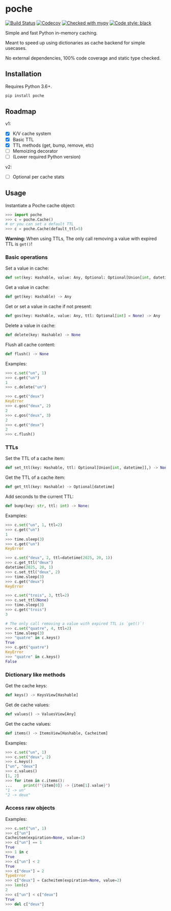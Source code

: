 # poche

[![Build Status](https://travis-ci.org/etienne-napoleone/poche.svg?branch=develop)](https://travis-ci.org/etienne-napoleone/poche)
[![Codecov](https://codecov.io/gh/etienne-napoleone/poche/branch/develop/graph/badge.svg)](https://codecov.io/gh/etienne-napoleone/poche)
[![Checked with mypy](http://www.mypy-lang.org/static/mypy_badge.svg)](http://mypy-lang.org/)
[![Code style: black](https://img.shields.io/badge/code%20style-black-000000.svg)](https://github.com/psf/black)

Simple and fast Python in-memory caching.

Meant to speed up using dictionaries as cache backend for simple usecases.

No external dependencies, 100% code coverage and static type checked.

## Installation

Requires Python 3.6+.

```bash
pip install poche
```

## Roadmap

v1:

- [x] K/V cache system
- [x] Basic TTL
- [x] TTL methods (get, bump, remove, etc)
- [ ] Memoizing decorator
- [ ] (Lower required Python version)

v2:

- [ ] Optional per cache stats

## Usage

Instantiate a Poche cache object:

```python
>>> import poche
>>> c = poche.Cache()
# or you can set a default TTL
>>> c = poche.Cache(default_ttl=5)
```

**Warning:** When using TTLs, The only call removing a value with expired TTL is `get()`!

### Basic operations

Set a value in cache:

```python
def set(key: Hashable, value: Any, Optional: Optional[Union[int, datetime]] = None) -> None
```

Get a value in cache:

```python
def get(key: Hashable) -> Any
```

Get or set a value in cache if not present:

```python
def gos(key: Hashable, value: Any, ttl: Optional[int] = None) -> Any
```

Delete a value in cache:

```python
def delete(key: Hashable) -> None
```

Flush all cache content:

```python
def flush() -> None
```

Examples:

```python
>>> c.set("un", 1)
>>> c.get("un")
1
>>> c.delete("un")

>>> c.get("deux")
KeyError
>>> c.gos("deux", 2) 
2
>>> c.gos("deux", 3)
2
>>> c.get("deux")
2
>>> c.flush()
```

### TTLs

Set the TTL of a cache item:

```python
def set_ttl(key: Hashable, ttl: Optional[Union[int, datetime]],) -> None
```

Get the TTL of a cache item:

```python
def get_ttl(key: Hashable) -> Optional[datetime]
```

Add seconds to the current TTL:

```python
def bump(key: str, ttl: int) -> None:
```
Examples:

```python
>>> c.set("un", 1, ttl=2)
>>> c.get("un")
1
>>> time.sleep(3)
>>> c.get("un")
KeyError

>>> c.set("deux", 2, ttl=datetime(2025, 20, 1)) 
>>> c.get_ttl("deux")
datetime(2025, 20, 1)
>>> c.set_ttl("deux", 2)
>>> time.sleep(3)
>>> c.get("deux")
KeyError

>>> c.set("trois", 3, ttl=2)
>>> c.set_ttl(None)
>>> time.sleep(3)
>>> c.get("trois")
3

# The only call removing a value with expired TTL is `get()`!
>>> c.set("quatre", 4, ttl=2)
>>> time.sleep(3)
>>> "quatre" in c.keys()
True
>>> c.get("quatre")
KeyError
>>> "quatre" in c.keys()
False
```

### Dictionary like methods

Get the cache keys:

```python
def keys() -> KeysView[Hashable]
```

Get de cache values:

```python
def values() -> ValuesView[Any]
```

Get the cache values:

```python
def items() -> ItemsView[Hashable, Cacheitem]
```
Examples:

```python
>>> c.set("un", 1)
>>> c.set("deux", 2)
>>> c.keys()
["un", "deux"]
>>> c.values()
[1, 2]
>>> for item in c.items():
...     print(f"{item[0]} -> {item[1].value}")
"1 -> un"
"2 -> deux"
```

### Access raw objects

Examples:

```Python
>>> c.set("un", 1)
>>> c["un"]
Cacheitem(expiration=None, value=1)
>>> c["un"] == 1
True
>>> 1 in c
True
>>> c["un"] < 2
True
>>> c["deux"] = 2
TypeError
>>> c["deux"] = Cacheitem(expiration=None, value=2)
>>> len(c)
2
>>> c["un"] < c["deux"]
True
>>> del c["deux"]
```
